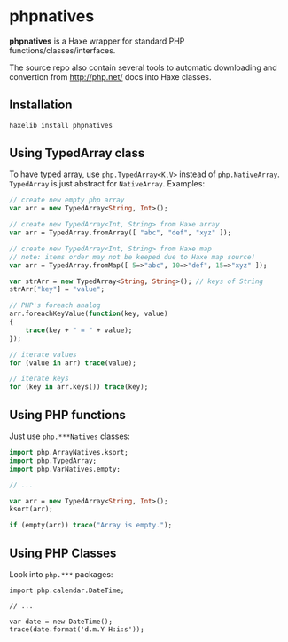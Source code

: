 # phpnatives #

**phpnatives** is a Haxe wrapper for standard PHP functions/classes/interfaces.

The source repo also contain several tools to automatic downloading
and convertion from http://php.net/ docs into Haxe classes.

## Installation ##

```bash
haxelib install phpnatives
```


## Using TypedArray class ##

To have typed array, use `php.TypedArray<K,V>` instead of `php.NativeArray`.
`TypedArray` is just abstract for `NativeArray`. Examples:

```haxe
// create new empty php array
var arr = new TypedArray<String, Int>();

// create new TypedArray<Int, String> from Haxe array
var arr = TypedArray.fromArray([ "abc", "def", "xyz" ]);

// create new TypedArray<Int, String> from Haxe map
// note: items order may not be keeped due to Haxe map source!
var arr = TypedArray.fromMap([ 5=>"abc", 10=>"def", 15=>"xyz" ]);

var strArr = new TypedArray<String, String>(); // keys of String
strArr["key"] = "value";

// PHP's foreach analog
arr.foreachKeyValue(function(key, value)
{
	trace(key + " = " + value);
});

// iterate values
for (value in arr) trace(value);

// iterate keys
for (key in arr.keys()) trace(key);

```


## Using PHP functions ##

Just use `php.***Natives` classes:

```haxe
import php.ArrayNatives.ksort;
import php.TypedArray;
import php.VarNatives.empty;

// ...

var arr = new TypedArray<String, Int>();
ksort(arr);

if (empty(arr)) trace("Array is empty.");
```


## Using PHP Classes ##

Look into `php.***` packages:

```
import php.calendar.DateTime;

// ...

var date = new DateTime();
trace(date.format('d.m.Y H:i:s'));
```
